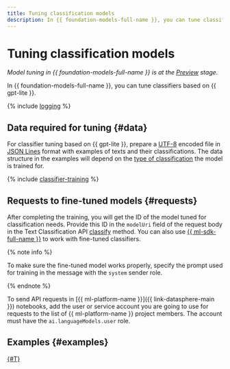 ```yaml
---
title: Tuning classification models
description: In {{ foundation-models-full-name }}, you can tune classifiers based on {{ gpt-lite }}.
---
```


# Tuning classification models

_Model tuning in {{ foundation-models-full-name }} is at the [Preview](../../../overview/concepts/launch-stages.md) stage._

In {{ foundation-models-full-name }}, you can tune classifiers based on {{ gpt-lite }}.

{% include [logging](../../../_includes/foundation-models/yandexgpt/logging-disclaimer.md) %}

## Data required for tuning {#data}

For classifier tuning based on {{ gpt-lite }}, prepare a [UTF-8](https://jsonlines.org/) encoded file in [JSON Lines](https://en.wikipedia.org/wiki/UTF-8) format with examples of texts and their classifications. The data structure in the examples will depend on the [type of classification](../classifier/index.md) the model is trained for.

{% include [classifier-training](../../../_includes/datasphere/classifier-training.md) %}

## Requests to fine-tuned models {#requests}

After completing the training, you will get the ID of the model tuned for classification needs. Provide this ID in the `modelUri` field of the request body in the Text Classification API [classify](../../text-classification/api-ref/TextClassification/classify.md) method. You can also use [{{ ml-sdk-full-name }}](../../sdk/index.md) to work with fine-tuned classifiers.

{% note info %}

To make sure the fine-tuned model works properly, specify the prompt used for training in the message with the `system` sender role.

{% endnote %}

To send API requests in [{{ ml-platform-name }}]({{ link-datasphere-main }}) notebooks, add the user or service account you are going to use for requests to the list of {{ ml-platform-name }} project members. The account must have the `ai.languageModels.user` role.

## Examples {#examples}

[{#T}](../../operations/tuning/tune-classifiers.md)

